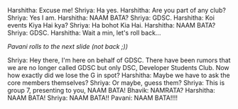 Harshitha: Excuse me!
Shriya: Ha yes.
Harshitha: Are you part of any club?
Shriya: Yes I am.
Harshitha: NAAM BATA?
Shriya: GDSC.
Harshitha: Koi events Kiya Hai kya?
Shriya: Ha bohot Kia Hai.
Harshitha: NAAM BATA?
Shriya: GDSC.
Harshitha: Wait a min, let's roll back...

*Pavani rolls to the next slide (not back ;))*

Shriya: Hey there, I'm here on behalf of GDSC. There have been rumors that we are no longer called GDSC but only DSC, Developer Students Club. Now how exactly did we lose the G in spot?
Harshitha: Maybe we have to ask the core members themselves?
Shriya: Or maybe, guess them?
Shriya: This is group 7, presenting to you, NAAM BATA!
Bhavik: NAMRATA?
Harshitha: NAAM BATA!
Shriya: NAAM BATA!!
Pavani: NAAM BATA!!!!
